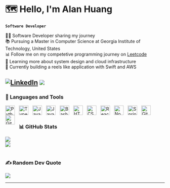 # 🗺️ Hello, I'm Alan Huang

**`Software Developer`**

👨‍💻 Software Developer sharing my journey<br/>
📚 Pursuing a Master in Computer Science at Georgia Institute of Technology, United States<br/>
📊 Follow me on my competetive programming journey on [Leetcode](https://leetcode.com/u/ahuanng/)<br/>
🎨 Learning more about system design and cloud infrastructure<br/>
💭 Currently building a reels like application with Swift and AWS<br/>

## [![LinkedIn](https://img.shields.io/badge/LinkedIn-%230077B5.svg?logo=linkedin&logoColor=white)](https://linkedin.com/in/huang-alan) [![](https://visitcount.itsvg.in/api?id=ahuangg&icon=0&color=0)](https://visitcount.itsvg.in)

### 🧰 Languages and Tools

<img align="left" alt="Python" width="30px" style="padding-right:10px;" src="https://cdn.jsdelivr.net/gh/devicons/devicon/icons/python/python-plain.svg" />
<img align="left" alt="TypeScript" width="30px" style="padding-right:10px;" src="https://cdn.jsdelivr.net/gh/devicons/devicon/icons/typescript/typescript-plain.svg" />
<img align="left" alt="JavaScript" width="30px" style="padding-right:10px;" src="https://cdn.jsdelivr.net/gh/devicons/devicon/icons/javascript/javascript-plain.svg" />
<img align="left" alt="Java" width="30px" style="padding-right:10px;" src="https://cdn.jsdelivr.net/gh/devicons/devicon/icons/java/java-original.svg"/>
<img align="left" alt="Bash" width="30px" style="padding-right:10px;" src="https://cdn.jsdelivr.net/gh/devicons/devicon/icons/bash/bash-original.svg" />
<img align="left" alt="HTML" width="30px" style="padding-right:10px;" src="https://cdn.jsdelivr.net/gh/devicons/devicon/icons/html5/html5-plain.svg" />
<img align="left" alt="CSS" width="30px" style="padding-right:10px;" src="https://cdn.jsdelivr.net/gh/devicons/devicon/icons/css3/css3-plain.svg" />

<img align="left" alt="React" width="30px" style="padding-right:10px;" src="https://cdn.jsdelivr.net/gh/devicons/devicon/icons/react/react-original.svg" />
<img align="left" alt="NodeJS" width="30px" style="padding-right:10px;" src="https://cdn.jsdelivr.net/gh/devicons/devicon/icons/nodejs/nodejs-original.svg" />
<img align="left" alt="Spring" width="30px" style="padding-right:10px;" src="https://cdn.jsdelivr.net/gh/devicons/devicon/icons/spring/spring-original.svg" />

<img align="left" alt="Git" width="30px" style="padding-right:10px;" src="https://cdn.jsdelivr.net/gh/devicons/devicon/icons/git/git-original.svg" />
<img align="left" alt="GitHub" width="30px" style="padding-right:10px;" src="https://cdn.jsdelivr.net/gh/devicons/devicon/icons/github/github-original.svg" />
<br/>

#

### 📊 GitHub Stats

![](https://github-readme-streak-stats.herokuapp.com/?user=ahuangg&theme=ayu-mirage&hide_border=true)<br/>
![](https://github-readme-stats.vercel.app/api/top-langs/?username=ahuangg&theme=ayu-mirage&hide_border=true&include_all_commits=true&count_private=true&layout=compact)

#

### ✍️ Random Dev Quote

![](https://quotes-github-readme.vercel.app/api?type=horizontal&theme=tokyonight)

---

<!-- Proudly created with GPRM ( https://gprm.itsvg.in ) -->
